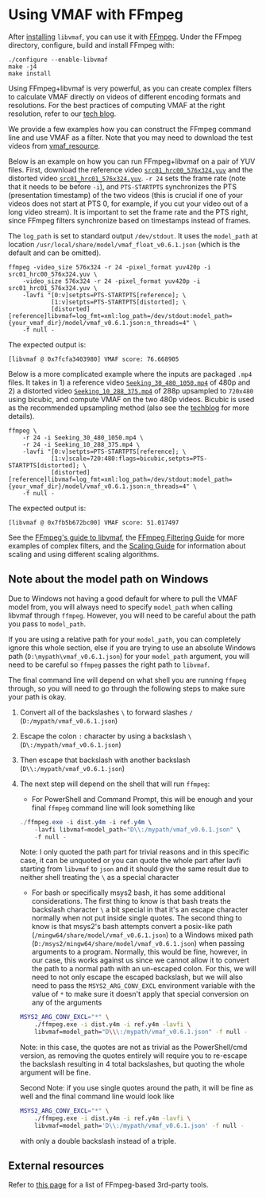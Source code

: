 # Using VMAF with FFmpeg

After [installing](../../libvmaf/README.md#install) `libvmaf`, you can use it with [FFmpeg](http://ffmpeg.org/). Under the FFmpeg directory, configure, build and install FFmpeg with:

```shell script
./configure --enable-libvmaf
make -j4
make install
```

Using FFmpeg+libvmaf is very powerful, as you can create complex filters to calculate VMAF directly on videos of different encoding formats and resolutions. For the best practices of computing VMAF at the right resolution, refer to our [tech blog](https://medium.com/netflix-techblog/vmaf-the-journey-continues-44b51ee9ed12).

We provide a few examples how you can construct the FFmpeg command line and use VMAF as a filter. Note that you may need to download the test videos from [vmaf_resource](https://github.com/Netflix/vmaf_resource/tree/master/python/test/resource).

Below is an example on how you can run FFmpeg+libvmaf on a pair of YUV files. First, download the reference video [`src01_hrc00_576x324.yuv`](https://github.com/Netflix/vmaf_resource/blob/master/python/test/resource/yuv/src01_hrc00_576x324.yuv) and the distorted video [`src01_hrc01_576x324.yuv`](https://github.com/Netflix/vmaf_resource/blob/master/python/test/resource/yuv/src01_hrc01_576x324.yuv). `-r 24` sets the frame rate (note that it needs to be before `-i`), and `PTS-STARTPTS` synchronizes the PTS (presentation timestamp) of the two videos (this is crucial if one of your videos does not start at PTS 0, for example, if you cut your video out of a long video stream). It is important to set the frame rate and the PTS right, since FFmpeg filters synchronize based on timestamps instead of frames.

The `log_path` is set to standard output `/dev/stdout`. It uses the `model_path` at location `/usr/local/share/model/vmaf_float_v0.6.1.json` (which is the default and can be omitted).

```shell script
ffmpeg -video_size 576x324 -r 24 -pixel_format yuv420p -i src01_hrc00_576x324.yuv \
    -video_size 576x324 -r 24 -pixel_format yuv420p -i src01_hrc01_576x324.yuv \
    -lavfi "[0:v]setpts=PTS-STARTPTS[reference]; \
            [1:v]setpts=PTS-STARTPTS[distorted]; \
            [distorted][reference]libvmaf=log_fmt=xml:log_path=/dev/stdout:model_path={your_vmaf_dir}/model/vmaf_v0.6.1.json:n_threads=4" \
    -f null -
```

The expected output is:

```shell script
[libvmaf @ 0x7fcfa3403980] VMAF score: 76.668905
```

Below is a more complicated example where the inputs are packaged `.mp4` files. It takes in 1) a reference video [`Seeking_30_480_1050.mp4`](https://github.com/Netflix/vmaf_resource/blob/master/python/test/resource/mp4/Seeking_30_480_1050.mp4) of 480p and 2) a distorted video [`Seeking_10_288_375.mp4`](https://github.com/Netflix/vmaf_resource/blob/master/python/test/resource/mp4/Seeking_10_288_375.mp4) of 288p upsampled to `720x480` using bicubic, and compute VMAF on the two 480p videos. Bicubic is used as the recommended upsampling method (also see the [techblog](https://medium.com/netflix-techblog/vmaf-the-journey-continues-44b51ee9ed12) for more details).

```shell script
ffmpeg \
    -r 24 -i Seeking_30_480_1050.mp4 \
    -r 24 -i Seeking_10_288_375.mp4 \
    -lavfi "[0:v]setpts=PTS-STARTPTS[reference]; \
            [1:v]scale=720:480:flags=bicubic,setpts=PTS-STARTPTS[distorted]; \
            [distorted][reference]libvmaf=log_fmt=xml:log_path=/dev/stdout:model_path={your_vmaf_dir}/model/vmaf_v0.6.1.json:n_threads=4" \
    -f null -
```

The expected output is:

```shell script
[libvmaf @ 0x7fb5b672bc00] VMAF score: 51.017497
```

See the [FFmpeg's guide to libvmaf](https://ffmpeg.org/ffmpeg-filters.html#libvmaf), the [FFmpeg Filtering Guide](https://trac.ffmpeg.org/wiki/FilteringGuide) for more examples of complex filters, and the [Scaling Guide](https://trac.ffmpeg.org/wiki/Scaling) for information about scaling and using different scaling algorithms.

## Note about the model path on Windows

Due to Windows not having a good default for where to pull the VMAF model from, you will always need to specify `model_path` when calling libvmaf through `ffmpeg`. However, you will need to be careful about the path you pass to `model_path`.

If you are using a relative path for your `model_path`, you can completely ignore this whole section, else if you are trying to use an absolute Windows path (`D:\mypath\vmaf_v0.6.1.json`) for your `model_path` argument, you will need to be careful so `ffmpeg` passes the right path to `libvmaf`.

The final command line will depend on what shell you are running `ffmpeg` through, so you will need to go through the following steps to make sure your path is okay.

1. Convert all of the backslashes `\` to forward slashes `/` (`D:/mypath/vmaf_v0.6.1.json`)
2. Escape the colon `:` character by using a backslash `\` (`D\:/mypath/vmaf_v0.6.1.json`)
3. Then escape that backslash with another backslash (`D\\:/mypath/vmaf_v0.6.1.json`)
4. The next step will depend on the shell that will run `ffmpeg`:
    - For PowerShell and Command Prompt, this will be enough and your final `ffmpeg` command line will look something like
    ```powershell
    ./ffmpeg.exe -i dist.y4m -i ref.y4m \
        -lavfi libvmaf=model_path="D\\:/mypath/vmaf_v0.6.1.json" \
        -f null -
    ```
    Note: I only quoted the path part for trivial reasons and in this specific case, it can be unquoted or you can quote the whole part after lavfi starting from `libvmaf` to `json` and it should give the same result due to neither shell treating the `\` as a special character

    - For bash or specifically msys2 bash, it has some additional considerations. The first thing to know is that bash treats the backslash character `\` a bit special in that it's an escape character normally when not put inside single quotes. The second thing to know is that msys2's bash attempts convert a posix-like path (`/mingw64/share/model/vmaf_v0.6.1.json`) to a Windows mixed path (`D:/msys2/mingw64/share/model/vmaf_v0.6.1.json`) when passing arguments to a program. Normally, this would be fine, however, in our case, this works against us since we cannot allow it to convert the path to a normal path with an un-escaped colon. For this, we will need to not only escape the escaped backslash, but we will also need to pass the `MSYS2_ARG_CONV_EXCL` environment variable with the value of `*` to make sure it doesn't apply that special conversion on any of the arguments

    ```bash
    MSYS2_ARG_CONV_EXCL="*" \
        ./ffmpeg.exe -i dist.y4m -i ref.y4m -lavfi \
        libvmaf=model_path="D\\\:/mypath/vmaf_v0.6.1.json" -f null -
    ```

    Note: in this case, the quotes are not as trivial as the PowerShell/cmd version, as removing the quotes entirely will require you to re-escape the backslash resulting in 4 total backslashes, but quoting the whole argument will be fine.

    Second Note: if you use single quotes around the path, it will be fine as well and the final command line would look like

    ```bash
    MSYS2_ARG_CONV_EXCL="*" \
        ./ffmpeg.exe -i dist.y4m -i ref.y4m -lavfi \
        libvmaf=model_path='D\\:/mypath/vmaf_v0.6.1.json' -f null -
    ```

    with only a double backslash instead of a triple.

## External resources

Refer to [this page](external_resource.md) for a list of FFmpeg-based 3rd-party tools.
